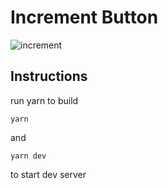 # Increment Button

![increment](https://media.giphy.com/media/SUQMjFSJf30XXjliUx/giphy.gif)

## Instructions

run yarn to build

```console
yarn
```

and

```console
yarn dev
```

to start dev server
